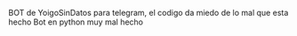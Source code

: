 BOT de YoigoSinDatos para telegram, el codigo da miedo de lo mal que esta hecho
Bot en python muy mal hecho
